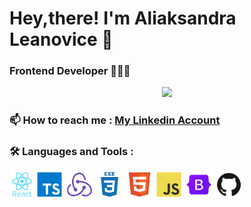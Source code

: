 # Hey,there! I'm Aliaksandra Leanovice 👋
  ### Frontend Developer 👩🏽‍💻
   <div align="center">
  <img src="https://media.giphy.com/media/uB86ZyWQsnFSGYe2sA/giphy.gif" width="400" />
   </div>
 
### :mailbox: How to reach me : <a href="https://www.linkedin.com/in/aliaksandra-leanovich-7746911b0/"> My Linkedin Account </a>



### :hammer_and_wrench: Languages and Tools :
 <div>
        <img
          src="https://raw.githubusercontent.com/devicons/devicon/1119b9f84c0290e0f0b38982099a2bd027a48bf1/icons/react/react-original-wordmark.svg"
          title="React"
          alt="React"
          width="40"
          height="40"
        />
        <img
          src="https://raw.githubusercontent.com/devicons/devicon/1119b9f84c0290e0f0b38982099a2bd027a48bf1/icons/typescript/typescript-original.svg"
          title="TypeScript"
          alt="TypeScript"
          width="40"
          height="40"
        />&nbsp;
        <img
          src="https://raw.githubusercontent.com/devicons/devicon/1119b9f84c0290e0f0b38982099a2bd027a48bf1/icons/redux/redux-original.svg"
          title="Redux"
          alt="Redux "
          width="40"
          height="40"
        />&nbsp;
        <img
          src="https://raw.githubusercontent.com/devicons/devicon/1119b9f84c0290e0f0b38982099a2bd027a48bf1/icons/css3/css3-plain-wordmark.svg"
          title="CSS3"
          alt="CSS"
          width="40"
          height="40"
        />&nbsp;
        <img
          src="https://raw.githubusercontent.com/devicons/devicon/1119b9f84c0290e0f0b38982099a2bd027a48bf1/icons/html5/html5-original.svg"
          title="HTML5"
          alt="HTML"
          width="40"
          height="40"
        />&nbsp;
        <img
          src="https://raw.githubusercontent.com/devicons/devicon/1119b9f84c0290e0f0b38982099a2bd027a48bf1/icons/javascript/javascript-original.svg"
          title="JavaScript"
          alt="JavaScript"
          width="40"
          height="40"
        />&nbsp;
        <img
          src="https://raw.githubusercontent.com/devicons/devicon/1119b9f84c0290e0f0b38982099a2bd027a48bf1/icons/bootstrap/bootstrap-original.svg"
          title="Bootstrap"
          alt="Bootstrap"
          width="40"
          height="40"
        />&nbsp;
        <img
          src="https://raw.githubusercontent.com/devicons/devicon/1119b9f84c0290e0f0b38982099a2bd027a48bf1/icons/github/github-original.svg"
          title="Git"
          **alt="Git"
          width="40"
          height="40"
        />
      </div>

